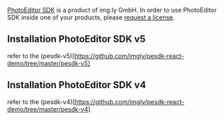 [PhotoEditor SDK](https://www.photoeditorsdk.com/?utm_campaign=Projects&utm_source=Github&utm_medium=Side_Projects&utm_content=Angular-Demo)
is a product of img.ly GmbH. In order to use PhotoEditor SDK inside one of your products, please
[request a license](https://account.photoeditorsdk.com/pricing/?utm_campaign=Projects&utm_source=Github&utm_medium=Side_Projects&utm_content=Angular-Demo).

## Installation PhotoEditor SDK v5

refer to the (pesdk-v5)[https://github.com/imgly/pesdk-react-demo/tree/master/pesdk-v5]

## Installation PhotoEditor SDK v4

refer to the (pesdk-v4)[https://github.com/imgly/pesdk-react-demo/tree/master/pesdk-v4]

